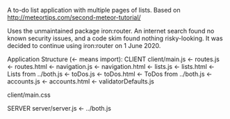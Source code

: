 A to-do list application with multiple pages of lists. Based on http://meteortips.com/second-meteor-tutorial/

Uses the unmaintained package iron:router. An internet search found no known security issues, and a code skim found nothing risky-looking. It was decided to continue using iron:router on 1 June 2020.

Application Structure (<- means import):
CLIENT
client/main.js  <- routes.js  <- routes.html
	    	       	      <- navigation.js  <- navigation.html
			      <- lists.js       <- lists.html
			      	 		<- Lists from ../both.js
						<- toDos.js               <- toDos.html
						      			  <- ToDos from ../both.js
			      <- accounts.js    <- accounts.html
			      	 		<- validatorDefaults.js

client/main.css

SERVER
server/server.js  <- ../both.js
